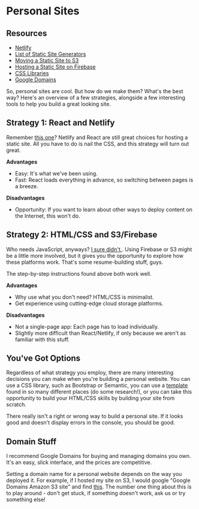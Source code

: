# Personal Sites

## Resources
* [Netlify](https://www.netlify.com/)
* [List of Static Site Generators](https://www.netlify.com/blog/2017/05/25/top-ten-static-site-generators-of-2017/)
* [Moving a Static Site to S3](https://blog.hartleybrody.com/static-site-s3/)
* [Hosting a Static Site on Firebase](https://firebase.google.com/docs/hosting/deploying)
* [CSS Libraries](https://www.webdesigndegreecenter.org/ten-best-css-libraries-developers-designers/)
* [Google Domains](https://domains.google/#/)

So, personal sites are cool. But how do we make them? What's the best way? Here's an overview of a few strategies, alongside a few interesting tools to help you build a great looking site.

## Strategy 1: React and Netlify

Remember [this one](https://github.com/C4Q/AC_4_Web/blob/master/units/react/projects/deploy/deploy.md)? Netlify and React are still great choices for hosting a static site. All you have to do is nail the CSS, and this strategy will turn out great.

**Advantages**
* Easy: It's what we've been using.
* Fast: React loads everything in advance, so switching between pages is a breeze.

**Disadvantages**
* Opportunity: If you want to learn about other ways to deploy content on the Internet, this won't do.

## Strategy 2: HTML/CSS and S3/Firebase

Who needs JavaScript, anyways? [I sure didn't.](https://reedgaines.com/index.html). Using Firebase or S3 might be a little more involved, but it gives you the opportunity to explore how these platforms work. That's some resume-building stuff, guys.

The step-by-step instructions found above both work well.

**Advantages**
* Why use what you don't need? HTML/CSS is minimalist.
* Get experience using cutting-edge cloud storage platforms.

**Disadvantages**
* Not a single-page app: Each page has to load individually.
* Slightly more difficult than React/Netlify, if only because we aren't as familiar with this stuff.

## You've Got Options

Regardless of what strategy you employ, there are many interesting decisions you can make when you're building a personal website. You can use a CSS library, such as Bootstrap or Semantic, you can use a [template](https://www.w3schools.com/css/css_rwd_templates.asp) found in so many different places (do some research!), or you can take this opportunity to build your HTML/CSS skills by building your site from scratch.

There really isn't a right or wrong way to build a personal site. If it looks good and doesn't display errors in the console, you should be good.

## Domain Stuff

I recommend Google Domains for buying and managing domains you own. It's an easy, slick interface, and the prices are competitive.

Setting a domain name for a personal website depends on the way you deployed it. For example, if I hosted my site on S3, I would google "Google Domains Amazon S3 site" and find [this](https://medium.com/@limichelle21/connecting-google-domains-to-amazon-s3-d0d9da467650). The number one thing about this is to play around - don't get stuck, if something doesn't work, ask us or try something else!
